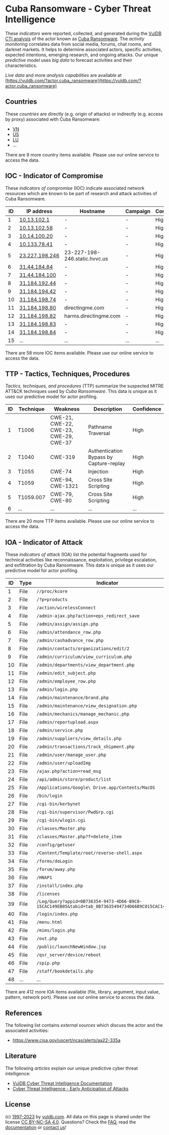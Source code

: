 # Cuba Ransomware - Cyber Threat Intelligence

These _indicators_ were reported, collected, and generated during the [VulDB CTI analysis](https://vuldb.com/?kb.cti) of the actor known as [Cuba Ransomware](https://vuldb.com/?actor.cuba_ransomware). The _activity monitoring_ correlates data from social media, forums, chat rooms, and darknet markets. It helps to determine associated actors, specific activities, expected intentions, emerging research, and ongoing attacks. Our unique _predictive model_ uses _big data_ to forecast activities and their characteristics.

_Live data_ and more _analysis capabilities_ are available at [https://vuldb.com/?actor.cuba_ransomware](https://vuldb.com/?actor.cuba_ransomware)

## Countries

These _countries_ are directly (e.g. origin of attacks) or indirectly (e.g. access by proxy) associated with Cuba Ransomware:

* [VN](https://vuldb.com/?country.vn)
* [US](https://vuldb.com/?country.us)
* [LU](https://vuldb.com/?country.lu)
* ...

There are 9 more country items available. Please use our online service to access the data.

## IOC - Indicator of Compromise

These _indicators of compromise_ (IOC) indicate associated network resources which are known to be part of research and attack activities of Cuba Ransomware.

ID | IP address | Hostname | Campaign | Confidence
-- | ---------- | -------- | -------- | ----------
1 | [10.13.102.1](https://vuldb.com/?ip.10.13.102.1) | - | - | High
2 | [10.13.102.58](https://vuldb.com/?ip.10.13.102.58) | - | - | High
3 | [10.14.100.20](https://vuldb.com/?ip.10.14.100.20) | - | - | High
4 | [10.133.78.41](https://vuldb.com/?ip.10.133.78.41) | - | - | High
5 | [23.227.198.246](https://vuldb.com/?ip.23.227.198.246) | 23-227-198-246.static.hvvc.us | - | High
6 | [31.44.184.84](https://vuldb.com/?ip.31.44.184.84) | - | - | High
7 | [31.44.184.100](https://vuldb.com/?ip.31.44.184.100) | - | - | High
8 | [31.184.192.44](https://vuldb.com/?ip.31.184.192.44) | - | - | High
9 | [31.184.194.42](https://vuldb.com/?ip.31.184.194.42) | - | - | High
10 | [31.184.198.74](https://vuldb.com/?ip.31.184.198.74) | - | - | High
11 | [31.184.198.80](https://vuldb.com/?ip.31.184.198.80) | directingme.com | - | High
12 | [31.184.198.82](https://vuldb.com/?ip.31.184.198.82) | harms.directingme.com | - | High
13 | [31.184.198.83](https://vuldb.com/?ip.31.184.198.83) | - | - | High
14 | [31.184.198.84](https://vuldb.com/?ip.31.184.198.84) | - | - | High
15 | ... | ... | ... | ...

There are 58 more IOC items available. Please use our online service to access the data.

## TTP - Tactics, Techniques, Procedures

_Tactics, techniques, and procedures_ (TTP) summarize the suspected MITRE ATT&CK techniques used by _Cuba Ransomware_. This data is unique as it uses our predictive model for actor profiling.

ID | Technique | Weakness | Description | Confidence
-- | --------- | -------- | ----------- | ----------
1 | T1006 | CWE-21, CWE-22, CWE-23, CWE-29, CWE-37 | Pathname Traversal | High
2 | T1040 | CWE-319 | Authentication Bypass by Capture-replay | High
3 | T1055 | CWE-74 | Injection | High
4 | T1059 | CWE-94, CWE-1321 | Cross Site Scripting | High
5 | T1059.007 | CWE-79, CWE-80 | Cross Site Scripting | High
6 | ... | ... | ... | ...

There are 20 more TTP items available. Please use our online service to access the data.

## IOA - Indicator of Attack

These _indicators of attack_ (IOA) list the potential fragments used for technical activities like reconnaissance, exploitation, privilege escalation, and exfiltration by Cuba Ransomware. This data is unique as it uses our predictive model for actor profiling.

ID | Type | Indicator | Confidence
-- | ---- | --------- | ----------
1 | File | `//proc/kcore` | Medium
2 | File | `/?p=products` | Medium
3 | File | `/action/wirelessConnect` | High
4 | File | `/admin-ajax.php?action=eps_redirect_save` | High
5 | File | `/admin/assign/assign.php` | High
6 | File | `/admin/attendance_row.php` | High
7 | File | `/admin/cashadvance_row.php` | High
8 | File | `/admin/contacts/organizations/edit/2` | High
9 | File | `/admin/curriculum/view_curriculum.php` | High
10 | File | `/admin/departments/view_department.php` | High
11 | File | `/admin/edit_subject.php` | High
12 | File | `/admin/employee_row.php` | High
13 | File | `/admin/login.php` | High
14 | File | `/admin/maintenance/brand.php` | High
15 | File | `/admin/maintenance/view_designation.php` | High
16 | File | `/admin/mechanics/manage_mechanic.php` | High
17 | File | `/admin/reportupload.aspx` | High
18 | File | `/admin/service.php` | High
19 | File | `/admin/suppliers/view_details.php` | High
20 | File | `/admin/transactions/track_shipment.php` | High
21 | File | `/admin/user/manage_user.php` | High
22 | File | `/admin/user/uploadImg` | High
23 | File | `/ajax.php?action=read_msg` | High
24 | File | `/api/admin/store/product/list` | High
25 | File | `/Applications/Google\ Drive.app/Contents/MacOS` | High
26 | File | `/bin/login` | Medium
27 | File | `/cgi-bin/kerbynet` | High
28 | File | `/cgi-bin/supervisor/PwdGrp.cgi` | High
29 | File | `/cgi-bin/wlogin.cgi` | High
30 | File | `/classes/Master.php` | High
31 | File | `/classes/Master.php?f=delete_item` | High
32 | File | `/config/getuser` | High
33 | File | `/Content/Template/root/reverse-shell.aspx` | High
34 | File | `/forms/doLogin` | High
35 | File | `/forum/away.php` | High
36 | File | `/HNAP1` | Low
37 | File | `/install/index.php` | High
38 | File | `/licenses` | Medium
39 | File | `/Log/Query?appid=0B736354-9473-4D66-B9C0-15CAC149EB05&tabid=tab_0B73635494734D66B9C015CAC149EB05` | High
40 | File | `/login/index.php` | High
41 | File | `/menu.html` | Medium
42 | File | `/mims/login.php` | High
43 | File | `/out.php` | Medium
44 | File | `/public/launchNewWindow.jsp` | High
45 | File | `/qsr_server/device/reboot` | High
46 | File | `/spip.php` | Medium
47 | File | `/staff/bookdetails.php` | High
48 | ... | ... | ...

There are 412 more IOA items available (file, library, argument, input value, pattern, network port). Please use our online service to access the data.

## References

The following list contains _external sources_ which discuss the actor and the associated activities:

* https://www.cisa.gov/uscert/ncas/alerts/aa22-335a

## Literature

The following _articles_ explain our unique predictive cyber threat intelligence:

* [VulDB Cyber Threat Intelligence Documentation](https://vuldb.com/?kb.cti)
* [Cyber Threat Intelligence - Early Anticipation of Attacks](https://www.scip.ch/en/?labs.20201022)

## License

(c) [1997-2023](https://vuldb.com/?kb.changelog) by [vuldb.com](https://vuldb.com/?kb.about). All data on this page is shared under the license [CC BY-NC-SA 4.0](https://creativecommons.org/licenses/by-nc-sa/4.0/). Questions? Check the [FAQ](https://vuldb.com/?kb.faq), read the [documentation](https://vuldb.com/?kb) or [contact us](https://vuldb.com/?contact)!
